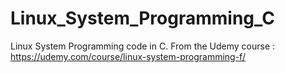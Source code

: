 # Linux_System_Programming_C
Linux System Programming code in C. From the Udemy course : https://udemy.com/course/linux-system-programming-f/
